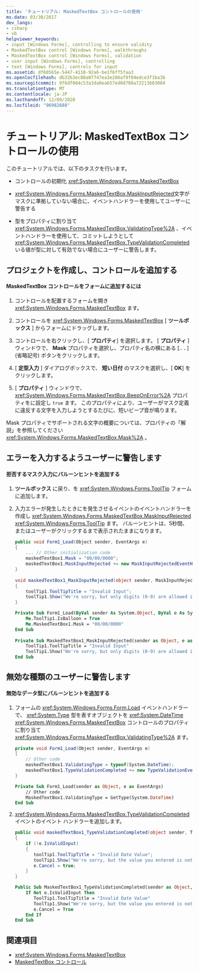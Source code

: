 ```yaml
---
title: 'チュートリアル: MaskedTextBox コントロールの使用'
ms.date: 03/30/2017
dev_langs:
- csharp
- vb
helpviewer_keywords:
- input [Windows Forms], controlling to ensure validity
- MaskedTextBox control [Windows Forms], walkthroughs
- MaskedTextBox control [Windows Forms], validation
- user input [Windows Forms], controlling
- text [Windows Forms], controls for input
ms.assetid: df60565e-5447-4110-92a6-be1f6ff5faa3
ms.openlocfilehash: db32b3ec88a07747ea3e286af9f04edce3f1ba3b
ms.sourcegitcommit: 9f6df084c53a3da0ea657ed0d708a72213683084
ms.translationtype: MT
ms.contentlocale: ja-JP
ms.lasthandoff: 12/09/2020
ms.locfileid: "96982688"
---
```

# <a name="walkthrough-working-with-the-maskedtextbox-control"></a>チュートリアル: MaskedTextBox コントロールの使用
このチュートリアルでは、以下のタスクを行います。  
  
- コントロールの初期化 <xref:System.Windows.Forms.MaskedTextBox>  
  
- <xref:System.Windows.Forms.MaskedTextBox.MaskInputRejected>文字がマスクに準拠していない場合に、イベントハンドラーを使用してユーザーに警告する  
  
- 型をプロパティに割り当て <xref:System.Windows.Forms.MaskedTextBox.ValidatingType%2A> 、イベントハンドラーを使用して、コミットしようとして <xref:System.Windows.Forms.MaskedTextBox.TypeValidationCompleted> いる値が型に対して有効でない場合にユーザーに警告します。  
  
## <a name="creating-the-project-and-adding-a-control"></a>プロジェクトを作成し、コントロールを追加する  
  
#### <a name="to-add-a-maskedtextbox-control-to-your-form"></a>MaskedTextBox コントロールをフォームに追加するには  
  
1. コントロールを配置するフォームを開き <xref:System.Windows.Forms.MaskedTextBox> ます。  
  
2. コントロールを <xref:System.Windows.Forms.MaskedTextBox> [ **ツールボックス** ] からフォームにドラッグします。  
  
3. コントロールを右クリックし、[ **プロパティ**] を選択します。 [ **プロパティ** ] ウィンドウで、 **Mask** プロパティを選択し、プロパティ名の横にある [.. **.** ] (省略記号) ボタンをクリックします。  
  
4. [ **定型入力** ] ダイアログボックスで、 **短い日付** のマスクを選択し、[ **OK**] をクリックします。  
  
5. [ **プロパティ** ] ウィンドウで、 <xref:System.Windows.Forms.MaskedTextBox.BeepOnError%2A> プロパティをに設定し `true` ます。 このプロパティにより、ユーザーがマスク定義に違反する文字を入力しようとするたびに、短いビープ音が鳴ります。  
  
 Mask プロパティでサポートされる文字の概要については、プロパティの「解説」を参照してください <xref:System.Windows.Forms.MaskedTextBox.Mask%2A> 。  
  
## <a name="alert-the-user-to-input-errors"></a>エラーを入力するようユーザーに警告します  
  
#### <a name="add-a-balloon-tip-for-rejected-mask-input"></a>拒否するマスク入力にバルーンヒントを追加する  
  
1. **ツールボックス** に戻り、を <xref:System.Windows.Forms.ToolTip> フォームに追加します。  
  
2. 入力エラーが発生したときにを発生させるイベントのイベントハンドラーを作成し <xref:System.Windows.Forms.MaskedTextBox.MaskInputRejected> <xref:System.Windows.Forms.ToolTip> ます。 バルーンヒントは、5秒間、またはユーザーがクリックするまで表示されたままになります。  
  
    ```csharp  
    public void Form1_Load(Object sender, EventArgs e)
    {  
        ... // Other initialization code  
        maskedTextBox1.Mask = "00/00/0000";  
        maskedTextBox1.MaskInputRejected += new MaskInputRejectedEventHandler(maskedTextBox1_MaskInputRejected)  
    }  
  
    void maskedTextBox1_MaskInputRejected(object sender, MaskInputRejectedEventArgs e)  
    {  
        toolTip1.ToolTipTitle = "Invalid Input";  
        toolTip1.Show("We're sorry, but only digits (0-9) are allowed in dates.", maskedTextBox1, maskedTextBox1.Location, 5000);  
    }  
    ```  
  
    ```vb  
    Private Sub Form1_Load(ByVal sender As System.Object, ByVal e As System.EventArgs) Handles MyBase.Load  
        Me.ToolTip1.IsBalloon = True  
        Me.MaskedTextBox1.Mask = "00/00/0000"  
    End Sub  
  
    Private Sub MaskedTextBox1_MaskInputRejected(sender as Object, e as MaskInputRejectedEventArgs) Handles MaskedTextBox1.MaskInputRejected  
        ToolTip1.ToolTipTitle = "Invalid Input"  
        ToolTip1.Show("We're sorry, but only digits (0-9) are allowed in dates.", MaskedTextBox1, 5000)  
    End Sub  
    ```  
  
## <a name="alert-the-user-to-a-type-that-is-not-valid"></a>無効な種類のユーザーに警告します  
  
#### <a name="add-a-balloon-tip-for-invalid-data-types"></a>無効なデータ型にバルーンヒントを追加する  
  
1. フォームの <xref:System.Windows.Forms.Form.Load> イベントハンドラーで、 <xref:System.Type> 型を表すオブジェクトを <xref:System.DateTime> <xref:System.Windows.Forms.MaskedTextBox> コントロールのプロパティに割り当て <xref:System.Windows.Forms.MaskedTextBox.ValidatingType%2A> ます。  
  
    ```csharp  
    private void Form1_Load(Object sender, EventArgs e)  
    {  
        // Other code  
        maskedTextBox1.ValidatingType = typeof(System.DateTime);  
        maskedTextBox1.TypeValidationCompleted += new TypeValidationEventHandler(maskedTextBox1_TypeValidationCompleted);  
    }  
    ```  
  
    ```vb  
    Private Sub Form1_Load(sender as Object, e as EventArgs)  
        // Other code  
        MaskedTextBox1.ValidatingType = GetType(System.DateTime)  
    End Sub  
    ```  
  
2. <xref:System.Windows.Forms.MaskedTextBox.TypeValidationCompleted> イベントのイベント ハンドラーを追加します。  
  
    ```csharp  
    public void maskedTextBox1_TypeValidationCompleted(object sender, TypeValidationEventArgs e)  
    {  
        if (!e.IsValidInput)  
        {  
           toolTip1.ToolTipTitle = "Invalid Date Value";  
           toolTip1.Show("We're sorry, but the value you entered is not a valid date. Please change the value.", maskedTextBox1, 5000);  
           e.Cancel = true;  
        }  
    }  
    ```  
  
    ```vb  
    Public Sub MaskedTextBox1_TypeValidationCompleted(sender as Object, e as TypeValidationEventArgs)  
        If Not e.IsValidInput Then  
           ToolTip1.ToolTipTitle = "Invalid Date Value"  
           ToolTip1.Show("We're sorry, but the value you entered is not a valid date. Please change the value.", maskedTextBox1, 5000)  
           e.Cancel = True  
        End If  
    End Sub  
    ```  
  
## <a name="see-also"></a>関連項目

- <xref:System.Windows.Forms.MaskedTextBox>
- [MaskedTextBox コントロール](maskedtextbox-control-windows-forms.md)
